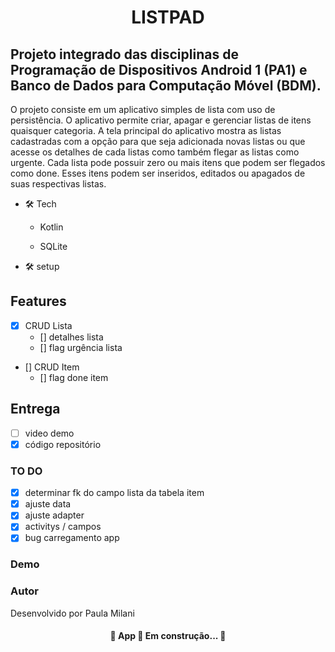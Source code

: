 <h1 align="center">LISTPAD</h1>

## Projeto integrado das disciplinas de Programação de Dispositivos Android 1 (PA1) e Banco de Dados para Computação Móvel (BDM).

O projeto consiste em um aplicativo simples de lista com uso de
persistência. O aplicativo permite criar, apagar e gerenciar listas de itens quaisquer categoria. A tela
principal do aplicativo  mostra as listas cadastradas com a opção para que seja
adicionada novas listas ou que acesse os detalhes de cada listas como também flegar as listas como urgente. Cada lista pode possuir zero ou mais itens que podem ser flegados como done. Esses itens podem ser inseridos, editados ou apagados de suas respectivas listas.

* 🛠 Tech
    * Kotlin
    
    * SQLite
  
* 🛠 setup

## Features
- [x] CRUD Lista
    - [] detalhes lista
    - [] flag urgência lista
- [] CRUD Item
    - [] flag done item
  
## Entrega

-[ ] video demo
-[x] código repositório

### TO DO

- [x] determinar fk do campo lista da tabela item
- [x] ajuste data
- [x] ajuste adapter
- [x] activitys / campos
- [x] bug carregamento app

### Demo


### Autor

Desenvolvido por Paula Milani


<h4 align="center"> 
	🚧  App 🚀 Em construção...  🚧
</h4>


